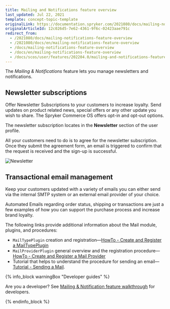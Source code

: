 ```yaml
---
title: Mailing and Notifications feature overview
last_updated: Jul 22, 2021
template: concept-topic-template
originalLink: https://documentation.spryker.com/2021080/docs/mailing-notifications-feature-overview
originalArticleId: 12c026d5-7e62-4361-9f6c-02423aae791c
redirect_from:
  - /2021080/docs/mailing-notifications-feature-overview
  - /2021080/docs/en/mailing-notifications-feature-overview
  - /docs/mailing-notifications-feature-overview
  - /docs/en/mailing-notifications-feature-overview
  - /docs/scos/user/features/202204.0/mailing-and-notifications-feature-overview.html
---
```


The *Mailing & Notifications* feature lets you manage newsletters and notifications.

## Newsletter subscriptions

Offer Newsletter Subscriptions to your customers to increase loyalty. Send updates on product related news, special offers or any other update you wish to share. The Spryker Commerce OS offers opt-in and opt-out options.

The newsletter subscription locates in the **Newsletter** section of the user profile.

All your customers need to do is to agree for the newsletter subscription. Once they submit the agreement form, an email is triggered to confirm that the request is received and the sign-up is successful.

![Newsletter](https://spryker.s3.eu-central-1.amazonaws.com/docs/Features/Mailing+%26+Communication/Newsletter+Subscription/subscribe-to-the-newsletter.gif)

## Transactional email management

Keep your customers updated with a variety of emails you can either send via the internal SMTP system or an external email provider of your choice.

Automated Emails regarding order status, shipping or transactions are just a few examples of how you can support the purchase process and increase brand loyalty.

The following links provide additional information about the Mail module, plugins, and procedures:

*  `MailTypePlugin` creation and registration—[HowTo - Create and Register a MailTypePlugin](/docs/scos/dev/tutorials-and-howtos/howtos/howto-create-and-register-a-mailtypeplugin.html)
*  `MailProviderPlugin` general overview and the registration procedure—[HowTo - Create and Register a Mail Provider](/docs/scos/dev/tutorials-and-howtos/howtos/howto-create-and-register-a-mail-provider.html)
*  Tutorial that helps to understand the procedure for sending an email—[Tutorial - Sending a Mail](/docs/scos/dev/tutorials-and-howtos/introduction-tutorials/tutorial-sending-an-email.html).


{% info_block warningBox "Developer guides" %}

Are you a developer? See [Mailing & Notification feature walkthrough](/docs/scos/dev/feature-walkthroughs/{{page.version}}/mailing-and-notifications-feature-walkthrough.html) for developers.

{% endinfo_block %}
